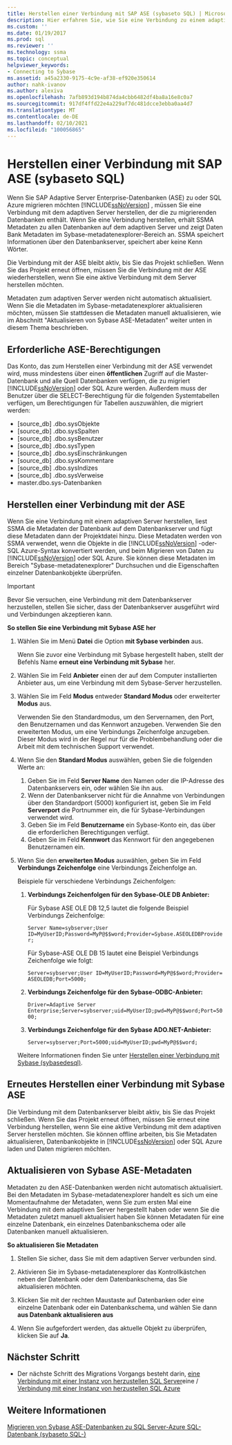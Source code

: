 ```yaml
---
title: Herstellen einer Verbindung mit SAP ASE (sybaseto SQL) | Microsoft-Dokumentation
description: Hier erfahren Sie, wie Sie eine Verbindung zu einem adaptiven Server herstellen, um eine SAP Adaptive Server Enterprise-Datenbank (ASE) zu SQL Server oder Azure SQL-Datenbank zu
ms.custom: ''
ms.date: 01/19/2017
ms.prod: sql
ms.reviewer: ''
ms.technology: ssma
ms.topic: conceptual
helpviewer_keywords:
- Connecting to Sybase
ms.assetid: a45a2330-9175-4c9e-af38-ef920e350614
author: nahk-ivanov
ms.author: alexiva
ms.openlocfilehash: 7afb893d194b874da4cbb6482df4ba8a16e8c0a7
ms.sourcegitcommit: 917df4ffd22e4a229af7dc481dcce3ebba0aa4d7
ms.translationtype: MT
ms.contentlocale: de-DE
ms.lasthandoff: 02/10/2021
ms.locfileid: "100056865"
---
```

# <a name="connecting-to-sap-ase-sybasetosql"></a>Herstellen einer Verbindung mit SAP ASE (sybaseto SQL)

Wenn Sie SAP Adaptive Server Enterprise-Datenbanken (ASE) zu oder SQL Azure migrieren möchten [!INCLUDE[ssNoVersion](../../includes/ssnoversion-md.md)] , müssen Sie eine Verbindung mit dem adaptiven Server herstellen, der die zu migrierenden Datenbanken enthält. Wenn Sie eine Verbindung herstellen, erhält SSMA Metadaten zu allen Datenbanken auf dem adaptiven Server und zeigt Daten Bank Metadaten im Sybase-metadatenexplorer-Bereich an. SSMA speichert Informationen über den Datenbankserver, speichert aber keine Kenn Wörter.  
  
Die Verbindung mit der ASE bleibt aktiv, bis Sie das Projekt schließen. Wenn Sie das Projekt erneut öffnen, müssen Sie die Verbindung mit der ASE wiederherstellen, wenn Sie eine aktive Verbindung mit dem Server herstellen möchten.  
  
Metadaten zum adaptiven Server werden nicht automatisch aktualisiert. Wenn Sie die Metadaten im Sybase-metadatenexplorer aktualisieren möchten, müssen Sie stattdessen die Metadaten manuell aktualisieren, wie im Abschnitt "Aktualisieren von Sybase ASE-Metadaten" weiter unten in diesem Thema beschrieben.  
  
## <a name="required-ase-permissions"></a>Erforderliche ASE-Berechtigungen

Das Konto, das zum Herstellen einer Verbindung mit der ASE verwendet wird, muss mindestens über einen **öffentlichen** Zugriff auf die Master-Datenbank und alle Quell Datenbanken verfügen, die zu migriert [!INCLUDE[ssNoVersion](../../includes/ssnoversion-md.md)] oder SQL Azure werden. Außerdem muss der Benutzer über die SELECT-Berechtigung für die folgenden Systemtabellen verfügen, um Berechtigungen für Tabellen auszuwählen, die migriert werden:  
  
- [source_db] .dbo.sysObjekte  
- [source_db] .dbo.sysSpalten  
- [source_db] .dbo.sysBenutzer  
- [source_db] .dbo.sysTypen  
- [source_db] .dbo.sysEinschränkungen  
- [source_db] .dbo.sysKommentare  
- [source_db] .dbo.sysIndizes  
- [source_db] .dbo.sysVerweise  
- master.dbo.sys-Datenbanken  
  
## <a name="establishing-a-connection-to-ase"></a>Herstellen einer Verbindung mit der ASE

Wenn Sie eine Verbindung mit einem adaptiven Server herstellen, liest SSMA die Metadaten der Datenbank auf dem Datenbankserver und fügt diese Metadaten dann der Projektdatei hinzu. Diese Metadaten werden von SSMA verwendet, wenn die Objekte in die [!INCLUDE[ssNoVersion](../../includes/ssnoversion-md.md)] -oder-SQL Azure-Syntax konvertiert werden, und beim Migrieren von Daten zu [!INCLUDE[ssNoVersion](../../includes/ssnoversion-md.md)] oder SQL Azure. Sie können diese Metadaten im Bereich "Sybase-metadatenexplorer" Durchsuchen und die Eigenschaften einzelner Datenbankobjekte überprüfen.  
  
> [!IMPORTANT]  
> Bevor Sie versuchen, eine Verbindung mit dem Datenbankserver herzustellen, stellen Sie sicher, dass der Datenbankserver ausgeführt wird und Verbindungen akzeptieren kann.  
  
**So stellen Sie eine Verbindung mit Sybase ASE her**
  
1. Wählen Sie im Menü **Datei** die Option **mit Sybase verbinden** aus.  
  
   Wenn Sie zuvor eine Verbindung mit Sybase hergestellt haben, stellt der Befehls Name **erneut eine Verbindung mit Sybase** her.  
  
2. Wählen Sie im Feld **Anbieter** einen der auf dem Computer installierten Anbieter aus, um eine Verbindung mit dem Sybase-Server herzustellen.  
  
3. Wählen Sie im Feld **Modus** entweder **Standard Modus** oder erweiterter **Modus** aus.  
  
   Verwenden Sie den Standardmodus, um den Servernamen, den Port, den Benutzernamen und das Kennwort anzugeben. Verwenden Sie den erweiterten Modus, um eine Verbindungs Zeichenfolge anzugeben. Dieser Modus wird in der Regel nur für die Problembehandlung oder die Arbeit mit dem technischen Support verwendet.  
  
4. Wenn Sie den **Standard Modus** auswählen, geben Sie die folgenden Werte an:  
  
    1. Geben Sie im Feld **Server Name** den Namen oder die IP-Adresse des Datenbankservers ein, oder wählen Sie ihn aus.  
    2. Wenn der Datenbankserver nicht für die Annahme von Verbindungen über den Standardport (5000) konfiguriert ist, geben Sie im Feld **Serverport** die Portnummer ein, die für Sybase-Verbindungen verwendet wird.  
    3. Geben Sie im Feld **Benutzername** ein Sybase-Konto ein, das über die erforderlichen Berechtigungen verfügt.  
    4. Geben Sie im Feld **Kennwort** das Kennwort für den angegebenen Benutzernamen ein.  
  
5. Wenn Sie den **erweiterten Modus** auswählen, geben Sie im Feld **Verbindungs Zeichenfolge** eine Verbindungs Zeichenfolge an.  
  
    Beispiele für verschiedene Verbindungs Zeichenfolgen:  
  
    1. **Verbindungs Zeichenfolgen für den Sybase-OLE DB Anbieter:**  
  
        Für Sybase ASE OLE DB 12,5 lautet die folgende Beispiel Verbindungs Zeichenfolge:  
  
        `Server Name=sybserver;User ID=MyUserID;Password=MyP@$$word;Provider=Sybase.ASEOLEDBProvider;`  
  
        Für Sybase-ASE OLE DB 15 lautet eine Beispiel Verbindungs Zeichenfolge wie folgt:  
  
        `Server=sybserver;User ID=MyUserID;Password=MyP@$$word;Provider= ASEOLEDB;Port=5000;`  
  
    2. **Verbindungs Zeichenfolge für den Sybase-ODBC-Anbieter:**  
  
       `Driver=Adaptive Server Enterprise;Server=sybserver;uid=MyUserID;pwd=MyP@$$word;Port=5000;`  
  
    3. **Verbindungs Zeichenfolge für den Sybase ADO.NET-Anbieter:**  
  
       `Server=sybserver;Port=5000;uid=MyUserID;pwd=MyP@$$word;`  
  
    Weitere Informationen finden Sie unter [Herstellen einer Verbindung mit Sybase &#40;sybasedesql&#41;](../../ssma/sybase/connect-to-sybase-sybasetosql.md).  
  
## <a name="reconnecting-to-sybase-ase"></a>Erneutes Herstellen einer Verbindung mit Sybase ASE

Die Verbindung mit dem Datenbankserver bleibt aktiv, bis Sie das Projekt schließen. Wenn Sie das Projekt erneut öffnen, müssen Sie erneut eine Verbindung herstellen, wenn Sie eine aktive Verbindung mit dem adaptiven Server herstellen möchten. Sie können offline arbeiten, bis Sie Metadaten aktualisieren, Datenbankobjekte in [!INCLUDE[ssNoVersion](../../includes/ssnoversion-md.md)] oder SQL Azure laden und Daten migrieren möchten.  
  
## <a name="refreshing-sybase-ase-metadata"></a>Aktualisieren von Sybase ASE-Metadaten

Metadaten zu den ASE-Datenbanken werden nicht automatisch aktualisiert. Bei den Metadaten im Sybase-metadatenexplorer handelt es sich um eine Momentaufnahme der Metadaten, wenn Sie zum ersten Mal eine Verbindung mit dem adaptiven Server hergestellt haben oder wenn Sie die Metadaten zuletzt manuell aktualisiert haben Sie können Metadaten für eine einzelne Datenbank, ein einzelnes Datenbankschema oder alle Datenbanken manuell aktualisieren.  
  
**So aktualisieren Sie Metadaten**
  
1. Stellen Sie sicher, dass Sie mit dem adaptiven Server verbunden sind.  
  
2. Aktivieren Sie im Sybase-metadatenexplorer das Kontrollkästchen neben der Datenbank oder dem Datenbankschema, das Sie aktualisieren möchten.  
  
3. Klicken Sie mit der rechten Maustaste auf Datenbanken oder eine einzelne Datenbank oder ein Datenbankschema, und wählen Sie dann **aus Datenbank aktualisieren aus**  
  
4. Wenn Sie aufgefordert werden, das aktuelle Objekt zu überprüfen, klicken Sie auf **Ja**.  
  
## <a name="next-step"></a>Nächster Schritt  
  
- Der nächste Schritt des Migrations Vorgangs besteht darin, [eine Verbindung mit einer Instanz von herzustellen SQL Server](connecting-to-sql-server-sybasetosql.md)eine  /  [Verbindung mit einer Instanz von herzustellen SQL Azure](connecting-to-azure-sql-db-sybasetosql.md)  
  
## <a name="see-also"></a>Weitere Informationen

[Migrieren von Sybase ASE-Datenbanken zu SQL Server-Azure SQL-Datenbank &#40;sybaseto SQL-&#41;](../../ssma/sybase/migrating-sybase-ase-databases-to-sql-server-azure-sql-db-sybasetosql.md)  
